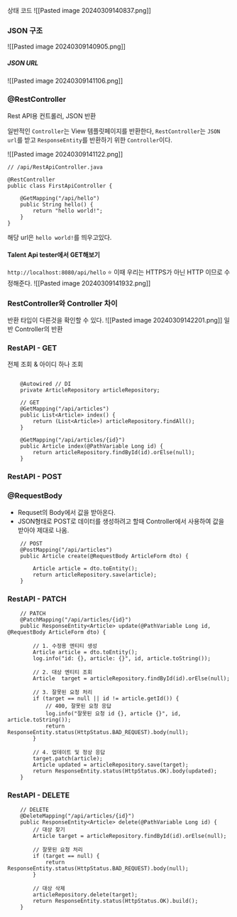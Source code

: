 
상태 코드
![[Pasted image 20240309140837.png]]

### JSON 구조

![[Pasted image 20240309140905.png]]

##### JSON URL
![[Pasted image 20240309141106.png]]

### @RestController
Rest API용 컨트롤러, JSON 반환

일반적인 `Controller`는 View 템플릿페이지를 반환한다, `RestController`는 `JSON url`를 받고 `ResponseEntity`를 반환하기 위한 `Controller`이다.

![[Pasted image 20240309141122.png]]
```
// /api/RestApiController.java

@RestController  
public class FirstApiController {  
  
	@GetMapping("/api/hello")  
	public String hello() {  
		return "hello world!";  
	}  
}
```
해당 url은 `hello world!`를 띄우고있다.

#### Talent Api tester에서 GET해보기

`http://localhost:8080/api/hello`
⭐ 이때 우리는 HTTPS가 아닌  HTTP 이므로  수정해준다.
![[Pasted image 20240309141932.png]]

### RestController와 Controller 차이

반환 타입이 다른것을 확인할 수 있다.
![[Pasted image 20240309142201.png]] 일반 Controller의 반환

### RestAPI - GET

전체 조회 & 아이디 하나 조회
```

    @Autowired // DI
    private ArticleRepository articleRepository;

    // GET
    @GetMapping("/api/articles")
    public List<Article> index() {
        return (List<Article>) articleRepository.findAll();
    }

    @GetMapping("/api/articles/{id}")
    public Article index(@PathVariable Long id) {
        return articleRepository.findById(id).orElse(null);
    }
```

### RestAPI - POST
### @RequestBody
- Requset의 Body에서 값을 받아온다.
- JSON형태로 POST로 데이터를 생성하려고 할때 Controller에서 사용하여 값을 받아야 제대로 나옴.

```
    // POST
    @PostMapping("/api/articles")
    public Article create(@RequestBody ArticleForm dto) {

        Article article = dto.toEntity();
        return articleRepository.save(article);
    }
```


### RestAPI - PATCH

```
    // PATCH
    @PatchMapping("/api/articles/{id}")
    public ResponseEntity<Article> update(@PathVariable Long id, @RequestBody ArticleForm dto) {

        // 1. 수정용 엔티티 생성
        Article article = dto.toEntity();
        log.info("id: {}, article: {}", id, article.toString());

        // 2. 대상 엔티티 조회
        Article  target = articleRepository.findById(id).orElse(null);

        // 3. 잘못된 요청 처리
        if (target == null || id != article.getId()) {
            // 400, 잘못된 요청 응답
            log.info("잘못된 요청 id {}, article {}", id, article.toString());
            return ResponseEntity.status(HttpStatus.BAD_REQUEST).body(null);
        }

        // 4. 업데이트 및 정상 응답
        target.patch(article);
        Article updated = articleRepository.save(target);
        return ResponseEntity.status(HttpStatus.OK).body(updated);
    }
```

### RestAPI - DELETE
```
    // DELETE
    @DeleteMapping("/api/articles/{id}")
    public ResponseEntity<Article> delete(@PathVariable Long id) {
        // 대상 찾기
        Article target = articleRepository.findById(id).orElse(null);

        // 잘못된 요청 처리
        if (target == null) {
            return ResponseEntity.status(HttpStatus.BAD_REQUEST).body(null);
        }

        // 대상 삭제
        articleRepository.delete(target);
        return ResponseEntity.status(HttpStatus.OK).build();
    }
```
